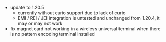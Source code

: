 - update to 1.20.5
  - currently without curio support due to lack of curio
  - EMI / REI / JEI integration is untested and unchanged from 1.20.4, it may or may not work
- fix magnet card not working in a wireless universal terminal when there is no pattern encoding terminal installed